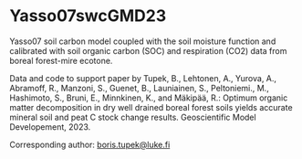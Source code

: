 # Yasso07swcGMD23
Yasso07 soil carbon model coupled with the soil moisture function and calibrated with soil organic carbon (SOC) and respiration (CO2) data from boreal forest-mire ecotone.

Data and code to support paper by Tupek, B., Lehtonen, A., Yurova, A., Abramoff, R., Manzoni, S., Guenet, B., Launiainen, S., Peltoniemi., M., Hashimoto, S., Bruni, E., Minnkinen, K., and Mäkipää, R.: 
Optimum organic matter decomposition in dry well drained boreal forest soils yields accurate mineral soil and peat C stock change results.
Geoscientific Model Developement, 2023.

Corresponding author: boris.tupek@luke.fi  
